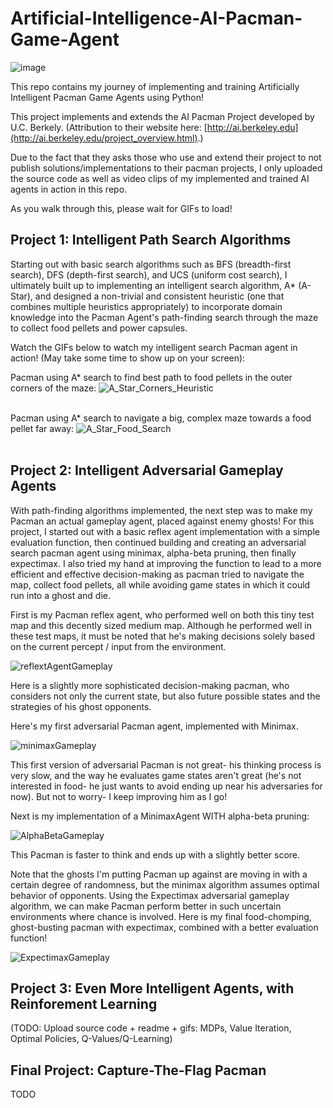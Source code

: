 # Artificial-Intelligence-AI-Pacman-Game-Agent
![image](https://github.com/Bomi-Mia-Jung/Artificial-Intelligence-AI-Pacman-Game-Agent/assets/77511489/9e7ad900-d314-47c9-ac7b-da4b15bdf206)

This repo contains my journey of implementing and training Artificially Intelligent Pacman Game Agents using Python!

This project implements and extends the AI Pacman Project developed by U.C. Berkely. (Attribution to their website here: [http://ai.berkeley.edu](http://ai.berkeley.edu/project_overview.html).) 

Due to the fact that they asks those who use and extend their project to not publish solutions/implementations to their pacman projects, I only uploaded the source code as well as video clips of my implemented and trained AI agents in action in this repo.

As you walk through this, please wait for GIFs to load!

## Project 1: Intelligent Path Search Algorithms
Starting out with basic search algorithms such as BFS (breadth-first search), DFS (depth-first search), and UCS (uniform cost search), 
I ultimately built up to implementing an intelligent search algorithm, A* (A-Star), and designed a non-trivial and consistent heuristic 
(one that combines multiple heuristics appropriately) to incorporate domain knowledge into the Pacman Agent's 
path-finding search through the maze to collect food pellets and power capsules.

Watch the GIFs below to watch my intelligent search Pacman agent in action! (May take some time to show up on your screen):

Pacman using A* search to find best path to food pellets in the outer corners of the maze:
![A_Star_Corners_Heuristic](https://github.com/Bomi-Mia-Jung/Artificial-Intelligence-AI-Pacman-Game-Agent/assets/77511489/c05880b8-9851-4497-96e8-ced7551edad8)
<br /><br />

Pacman using A* search to navigate a big, complex maze towards a food pellet far away:
![A_Star_Food_Search](https://github.com/Bomi-Mia-Jung/Artificial-Intelligence-AI-Pacman-Game-Agent/assets/77511489/ef415cd7-6f0f-4c83-b020-9ea7aee7e0a9)
<br /><br />

## Project 2: Intelligent Adversarial Gameplay Agents
With path-finding algorithms implemented, the next step was to make my Pacman an actual gameplay agent, placed against enemy ghosts! For this project, I started out with a basic reflex agent implementation with a simple evaluation function, then continued building and creating an adversarial search pacman agent using minimax, alpha-beta pruning, then finally expectimax. I also tried my hand at improving the function to lead to a more efficient and effective decision-making as pacman tried to navigate the map, collect food pellets, all while avoiding game states in which it could run into a ghost and die.

First is my Pacman reflex agent, who performed well on both this tiny test map and this decently sized medium map. Although he performed well in these test maps, it must be noted that he's making decisions solely based on the current percept / input from the environment. 

![reflextAgentGameplay](https://github.com/Bomi-Mia-Jung/Artificial-Intelligence-AI-Pacman-Game-Agent/assets/77511489/548708c4-9e39-426c-992d-ed7e87922804)
<!-- python pacman.py -p ReflexAgent -l testClassic -->

Here is a slightly more sophisticated decision-making pacman, who considers not only the current state, but also future possible states and the strategies of his ghost opponents. 

Here's my first adversarial Pacman agent, implemented with Minimax.

![minimaxGameplay](https://github.com/Bomi-Mia-Jung/Artificial-Intelligence-AI-Pacman-Game-Agent/assets/77511489/d6519a2b-56b3-4b70-b633-bc072772bfeb)
<!-- python pacman.py -p MinimaxAgent -a depth=3 -l smallClassic) -->

This first version of adversarial Pacman is not great- his thinking process  is very slow, and the way he evaluates game states aren't great (he's not interested in food- he just wants to avoid ending up near his adversaries for now). But not to worry- I keep improving him as I go!

Next is my implementation of a MinimaxAgent WITH alpha-beta pruning:

![AlphaBetaGameplay](https://github.com/Bomi-Mia-Jung/Artificial-Intelligence-AI-Pacman-Game-Agent/assets/77511489/99a349f8-e8a1-4675-b6eb-fa457a2175e3)
<!-- python pacman.py -p AlphaBetaAgent -a depth=3 -l smallClassic -->

This Pacman is faster to think and ends up with a slightly better score. 

Note that the ghosts I'm putting Pacman up against are moving in with a certain degree of randomness, but the minimax algorithm assumes optimal behavior of opponents. Using the Expectimax adversarial gameplay algorithm, we can make Pacman perform better in such uncertain environments where chance is involved. Here is my final food-chomping, ghost-busting pacman with expectimax, combined with a better evaluation function!

![ExpectimaxGameplay](https://github.com/Bomi-Mia-Jung/Artificial-Intelligence-AI-Pacman-Game-Agent/assets/77511489/c4ca55f5-723b-4d7c-abd7-a63a50cbf6ef)
<!-- python pacman.py -p ExpectimaxAgent -a depth=3 -l smallClassic --frameTime=0.05 (using betterEvaluationFunction) -->

## Project 3: Even More Intelligent Agents, with Reinforement Learning
(TODO: Upload source code + readme + gifs: MDPs, Value Iteration, Optimal Policies, Q-Values/Q-Learning)

## Final Project: Capture-The-Flag Pacman
TODO
